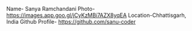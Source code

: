 Name- Sanya Ramchandani
Photo- https://images.app.goo.gl/jCyKzMBi7AZX8yqEA
Location-Chhattisgarh, India
Github Profile- https://github.com/sanu-coder
